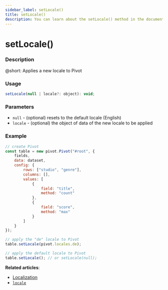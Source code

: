 ```yaml
---
sidebar_label: setLocale()
title: setLocale()
description: You can learn about the setLocale() method in the documentation of the DHTMLX JavaScript Pivot library. Browse developer guides and API reference, try out code examples and live demos, and download a free 30-day evaluation version of DHTMLX Pivot.
---
```


# setLocale()

### Description

@short: Applies a new locale to Pivot

### Usage

~~~jsx {}
setLocale(null | locale?: object): void;
~~~

### Parameters

- `null` - (optional) resets to the default locale (English)
- `locale` - (optional) the object of data of the new locale to be applied

### Example

~~~jsx
// create Pivot
const table = new pivot.Pivot("#root", {
    fields,
    data: dataset,
    config: {
        rows: ["studio", "genre"],
        columns: [],
        values: [
            {
                field: "title",
                method: "count"
            },
            {
                field: "score",
                method: "max"
            }
        ]
    }
});

// apply the "de" locale to Pivot
table.setLocale(pivot.locales.de);

// apply the default locale to Pivot
table.setLocale(); // or setLocale(null);
~~~

**Related articles**:
- [Localization](/guides/localization)
- [`locale`](/api/config/locale-property)
